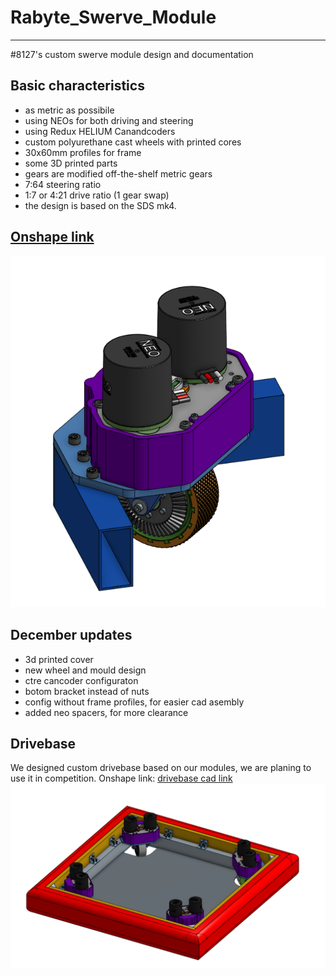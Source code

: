 
# Rabyte_Swerve_Module

---

#8127's custom swerve module design and documentation

## Basic characteristics

- as metric as possibile
- using NEOs for both driving and steering
- using Redux HELIUM Canandcoders
- custom polyurethane cast wheels with printed cores
- 30x60mm profiles for frame
- some 3D printed parts
- gears are modified off-the-shelf metric gears
- 7:64 steering ratio
- 1:7 or 4:21 drive ratio (1 gear swap)
- the design is based on the SDS mk4.

## **[Onshape link](https://cad.onshape.com/documents/77f17ba6a9909df0f0190ebf/w/6d8127f64ed0d1f2707c88a1/e/b61e76f2111f9b8cf438d247?configuration=List_nrWpZ4TijIZ2aF%3D_12t&renderMode=0&uiState=65428b70dc56e20d79b81c6c)**

![cad](./images/cad_assembly_screenshot.png)

## December updates

- 3d printed cover
- new wheel and mould design
- ctre cancoder configuraton
- botom bracket instead of nuts
- config without frame profiles, for easier cad asembly
- added neo spacers, for more clearance

## Drivebase

We designed custom drivebase based on our modules, we are planing to use it in competition.
Onshape link: [drivebase cad link](https://cad.onshape.com/documents/012b6aa6ca8f98a975c3e93b/w/842512061215ac90e2240268/e/b5b0c5cf1ca33fb7e982671a?renderMode=0&uiState=6591afeed01e491ae2702061)
![bd](./images/db_screenshot.png)